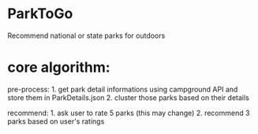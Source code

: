 ParkToGo
========

Recommend national or state parks for outdoors


core algorithm:
===============
pre-process:
    1. get park detail informations using campground API and store them in ParkDetails.json
    2. cluster those parks based on their details

recommend:
    1. ask user to rate 5 parks (this may change)
    2. recommend 3 parks based on user's ratings
